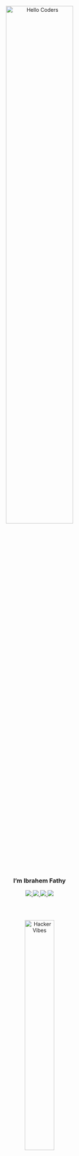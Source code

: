 <div align="center">

<!-- 👋 GIF الأول: Hello Coders -->
<img src="https://github.com/SP-XD/SP-XD/blob/main/images/hellocoders_rounded.gif?raw=true" 
     alt="Hello Coders" width="60%"/> <br>

<h3>I’m Ibrahem Fathy</h3>

<!-- 🌐 روابط التواصل -->
<a href="https://wa.me/201124853430">
  <img src="https://img.shields.io/badge/WhatsApp-25D366?style=flat&logo=whatsapp&logoColor=white" />
</a>
<a href="https://www.facebook.com/share/1FyasGLBSD/">
  <img src="https://img.shields.io/badge/Facebook-1877F2?style=flat&logo=facebook&logoColor=white" />
</a>
<a href="https://www.instagram.com/ibrahemfathytor">
  <img src="https://img.shields.io/badge/Instagram-E4405F?style=flat&logo=instagram&logoColor=white" />
</a>
<a href="https://t.me/spxd007">
  <img src="https://img.shields.io/badge/Telegram-2CA5E0?style=flat&logo=telegram&logoColor=white" />
</a>

<br><br>

<!-- 👨‍💻 GIF الثاني -->
<img src="https://github.com/SP-XD/SP-XD/blob/main/images/dev-working_rounded.gif?raw=true" 
     alt="Hacker Vibes" width="40%"/><br>

</div>

---

### 🛠️ Tools & Technologies

![Java](https://img.shields.io/badge/Java-ED8B00?style=flat&logo=java&logoColor=white)
![C++](https://img.shields.io/badge/C%2B%2B-00599C?style=flat&logo=c%2B%2B&logoColor=white)
![VSCode](https://img.shields.io/badge/Visual_Studio_Code-0078D4?style=flat&logo=visual%20studio%20code&logoColor=white)

```dart
// tools_I_use organized
class About extends Me { 
  const myTools = {  
    "ProgrammingLanguages" : { "Java", "C++" },
    "Editors" : { "Visual Studio Code" }
  };
}

